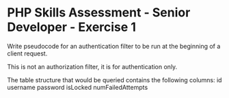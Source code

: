 PHP Skills Assessment - Senior Developer - Exercise 1
=============================

Write pseudocode for an authentication filter to be run at the beginning of a client request.

This is not an authorization filter, it is for authentication only.

The table structure that would be queried contains the following columns:
id
username
password
isLocked
numFailedAttempts   
